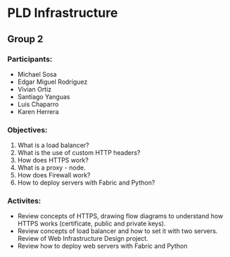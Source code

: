 # PLD Infrastructure

## Group 2

### Participants:

- Michael Sosa
- Edgar Miguel Rodríguez
- Vivian Ortiz
- Santiago Yanguas
- Luis Chaparro
- Karen Herrera

### Objectives:

1. What is a load balancer?
2. What is the use of custom HTTP headers?
3. How does HTTPS work?
4. What is a proxy - node.
5. How does Firewall work?
6. How to deploy servers with Fabric and Python?

### Activites:
- Review concepts of HTTPS, drawing flow diagrams to understand how HTTPS works (certificate, public and private keys).
- Review concepts of load balancer and how to set it with two servers. Review of Web Infrastructure Design project.
- Review how to deploy web servers with Fabric and Python
